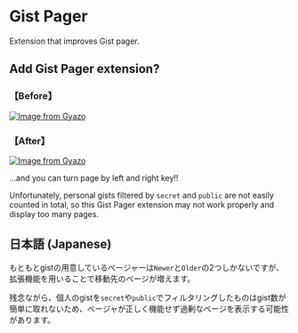 # Gist Pager

Extension that improves Gist pager.

## Add Gist Pager extension?
### 【Before】

[![Image from Gyazo](https://i.gyazo.com/28971ad6ce55fbbf0985ca5af1aac418.png)](https://gyazo.com/28971ad6ce55fbbf0985ca5af1aac418)

### 【After】

[![Image from Gyazo](https://i.gyazo.com/fe2a4b9504dc257f0c1d55e72804691a.png)](https://gyazo.com/fe2a4b9504dc257f0c1d55e72804691a)

...and you can turn page by left and right key!!

Unfortunately, personal gists filtered by `secret` and `public` are not easily counted in total, so this Gist Pager extension may not work properly and display too many pages.

## 日本語 (Japanese)

もともとgistの用意しているぺージャーは`Newer`と`Older`の2つしかないですが、  
拡張機能を用いることで移動先のページが増えます。

残念ながら、個人のgistを`secret`や`public`でフィルタリングしたものはgist数が簡単に取れないため、ページャが正しく機能せず過剰なページを表示する可能性があります。
